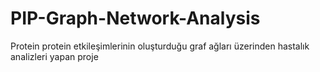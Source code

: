 # PIP-Graph-Network-Analysis
Protein protein etkileşimlerinin oluşturduğu graf ağları üzerinden hastalık analizleri yapan proje
